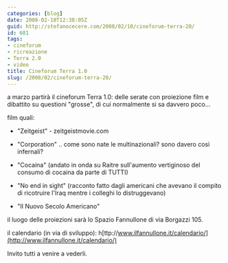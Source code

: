 ```yaml
---
categories: [blog]
date: 2008-02-10T12:38:05Z
guid: http://stefanocecere.com/2008/02/10/cineforum-terra-20/
id: 681
tags:
- cineforum
- ricreazione
- Terra 2.0
- video
title: Cineforum Terra 1.0
slug: /2008/02/cineforum-terra-20/
---
```


a marzo partirà il cineforum Terra 1.0: delle serate con proiezione film e dibattito su questioni "grosse", di cui normalmente si sa davvero poco…

film quali:

- "Zeitgeist" - zeitgeistmovie.com
  
- "Corporation" .. come sono nate le multinazionali? sono davero così infernali?
  
- "Cocaina" (andato in onda su Raitre sull'aumento vertiginoso del consumo di cocaina da parte di TUTTI)
  
- "No end in sight" (racconto fatto dagli americani che avevano il compito di ricotruire l'Iraq mentre i colleghi lo distruggevano)
  
- "Il Nuovo Secolo Americano"

il luogo delle proiezioni sarà lo Spazio Fannullone di via Borgazzi 105.
  
il calendario (in via di sviluppo): h[ttp://www.ilfannullone.it/calendario/](http://www.ilfannullone.it/calendario/)

Invito tutti a venire a vederli.